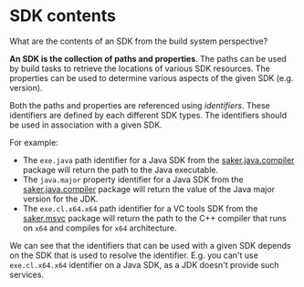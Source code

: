 # SDK contents

What are the contents of an SDK from the build system perspective?

**An SDK is the collection of paths and properties**. The paths can be used by build tasks to retrieve the locations of various SDK resources. The properties can be used to determine various aspects of the given SDK (e.g. version).

Both the paths and properties are referenced using *identifiers*. These identifiers are defined by each different SDK types. The identifiers should be used in association with a given SDK.

For example:

* The `exe.java` path identifier for a Java SDK from the [saker.java.compiler](root:/saker.java.compiler/index.html) package will return the path to the Java executable.
* The `java.major` property identifier for a Java SDK from the [saker.java.compiler](root:/saker.java.compiler/index.html) package will return the value of the Java major version for the JDK.
* The `exe.cl.x64.x64` path identifier for a VC tools SDK from the [saker.msvc](root:/saker.msvc/index.html) package will return the path to the C++ compiler that runs on `x64` and compiles for `x64` architecture.

We can see that the identifiers that can be used with a given SDK depends on the SDK that is used to resolve the identifier. E.g. you can't use `exe.cl.x64.x64` identifier on a Java SDK, as a JDK doesn't provide such services.
